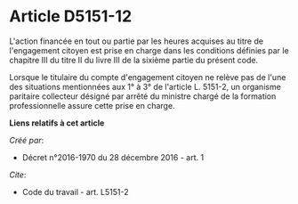 # Article D5151-12

L'action financée en tout ou partie par les heures acquises au titre de l'engagement citoyen est prise en charge dans les
conditions définies par le chapitre III du titre II du livre III de la sixième partie du présent code. 

Lorsque le titulaire du compte d'engagement citoyen ne relève pas de l'une des situations mentionnées aux 1° à 3° de
l'article L. 5151-2, un organisme paritaire collecteur désigné par arrêté du ministre chargé de la formation professionnelle
assure cette prise en charge.

**Liens relatifs à cet article**

_Créé par_:

  - Décret n°2016-1970 du 28 décembre 2016 - art. 1

_Cite_:

  - Code du travail - art. L5151-2
